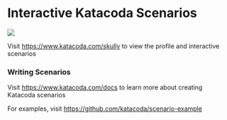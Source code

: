 # Interactive Katacoda Scenarios

[![](http://shields.katacoda.com/katacoda/skully/count.svg)](https://www.katacoda.com/skully "Get your profile on Katacoda.com")

Visit https://www.katacoda.com/skully to view the profile and interactive scenarios

### Writing Scenarios
Visit https://www.katacoda.com/docs to learn more about creating Katacoda scenarios

For examples, visit https://github.com/katacoda/scenario-example
